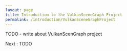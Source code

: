 ```yaml
---
layout: page
title: Introduction to the VulkanSceneGraph Project
permalink: /introduction/VulkanSceneGraphProject
---
```


TODO - write about VulkanScenGraph project

Next : TODO
